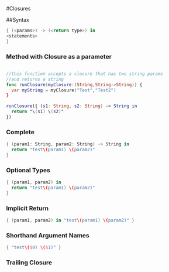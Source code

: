 #Closures

##Syntax

```swift
{ (<params>) -> (<return type>) in
<statements>
}
```

### Method with Closure as a parameter
```swift

//this function accepts a closure that has two string params
//and returns a string
func runClosure(myClosure:(String,String->String)) {
  var myString = myClosure("Test","Test2")
}

runClosure({ (s1: String, s2: String) -> String in
  return "\(s1) \(s2)"
})

```

### Complete
```swift
{ (param1: String, param2: String) -> String in
  return "test\(param1) \(param2)"
}
```

### Optional Types
```swift
{ (param1, param2) in
  return "test\(param1) \(param2)"
}
```

### Implicit Return
```swift
{ (param1, param2) in "test\(param1) \(param2)" }
```

### Shorthand Argument Names
```swift
{ "test\($0) \($1)" }
```

### Trailing Closure
